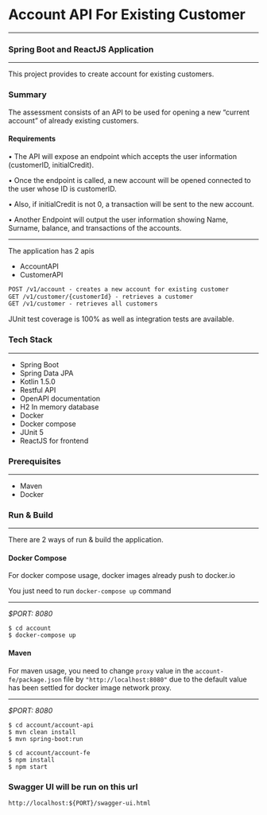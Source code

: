 # Account API For Existing Customer
___
### Spring Boot and ReactJS Application

---
This project provides to create account for existing customers.

### Summary
The assessment consists of an API to be used for opening a new “current account” of already existing
customers.

#### Requirements

• The API will expose an endpoint which accepts the user information (customerID,
initialCredit).

• Once the endpoint is called, a new account will be opened connected to the user whose ID is
customerID.

• Also, if initialCredit is not 0, a transaction will be sent to the new account.

• Another Endpoint will output the user information showing Name, Surname, balance, and
transactions of the accounts.
___
The application has 2 apis
* AccountAPI
* CustomerAPI

```html
POST /v1/account - creates a new account for existing customer
GET /v1/customer/{customerId} - retrieves a customer
GET /v1/customer - retrieves all customers
```

JUnit test coverage is 100% as well as integration tests are available.


### Tech Stack

---
- Spring Boot
- Spring Data JPA
- Kotlin 1.5.0
- Restful API
- OpenAPI documentation
- H2 In memory database  
- Docker
- Docker compose
- JUnit 5
- ReactJS for frontend

### Prerequisites

---
- Maven
- Docker

### Run & Build

---
There are 2 ways of run & build the application.

#### Docker Compose

For docker compose usage, docker images already push to docker.io

You just need to run `docker-compose up` command
___
*$PORT: 8080*
```ssh
$ cd account
$ docker-compose up
```

#### Maven

For maven usage, you need to change `proxy` value in the `account-fe/package.json` 
file by `"http://localhost:8080"` due to the default value has been settled for docker image network proxy.
___
*$PORT: 8080*
```ssh
$ cd account/account-api
$ mvn clean install
$ mvn spring-boot:run

$ cd account/account-fe
$ npm install
$ npm start
```

### Swagger UI will be run on this url
`http://localhost:${PORT}/swagger-ui.html`
